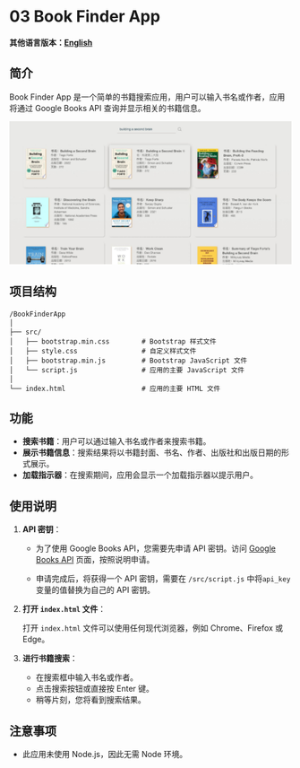 # 03 Book Finder App

**其他语言版本：[English](README.md)**

## 简介

Book Finder App 是一个简单的书籍搜索应用，用户可以输入书名或作者，应用将通过 Google Books API 查询并显示相关的书籍信息。

![03-bookfinder-app](../img-storage/03-bookfinder.jpg)

## 项目结构

```
/BookFinderApp
│
├── src/
│   ├── bootstrap.min.css        # Bootstrap 样式文件
│   ├── style.css                # 自定义样式文件
│   ├── bootstrap.min.js         # Bootstrap JavaScript 文件
│   └── script.js                # 应用的主要 JavaScript 文件
│
└── index.html                   # 应用的主要 HTML 文件
```

## 功能

- **搜索书籍**：用户可以通过输入书名或作者来搜索书籍。
- **展示书籍信息**：搜索结果将以书籍封面、书名、作者、出版社和出版日期的形式展示。
- **加载指示器**：在搜索期间，应用会显示一个加载指示器以提示用户。

## 使用说明

1. **API 密钥**：

   - 为了使用 Google Books API，您需要先申请 API 密钥。访问 [Google Books API](https://developers.google.com/books/docs/v1/using) 页面，按照说明申请。

   - 申请完成后，将获得一个 API 密钥，需要在 `/src/script.js` 中将`api_key`变量的值替换为自己的 API 密钥。

1. **打开 `index.html` 文件**：

   打开 `index.html` 文件可以使用任何现代浏览器，例如 Chrome、Firefox 或 Edge。

1. **进行书籍搜索**：

   - 在搜索框中输入书名或作者。
   - 点击搜索按钮或直接按 Enter 键。
   - 稍等片刻，您将看到搜索结果。

## 注意事项

- 此应用未使用 Node.js，因此无需 Node 环境。

